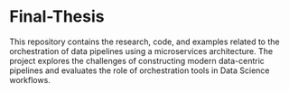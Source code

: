 # Final-Thesis
This repository contains the research, code, and examples related to the orchestration of data pipelines using a microservices architecture. The project explores the challenges of constructing modern data-centric pipelines and evaluates the role of orchestration tools in Data Science workflows.
